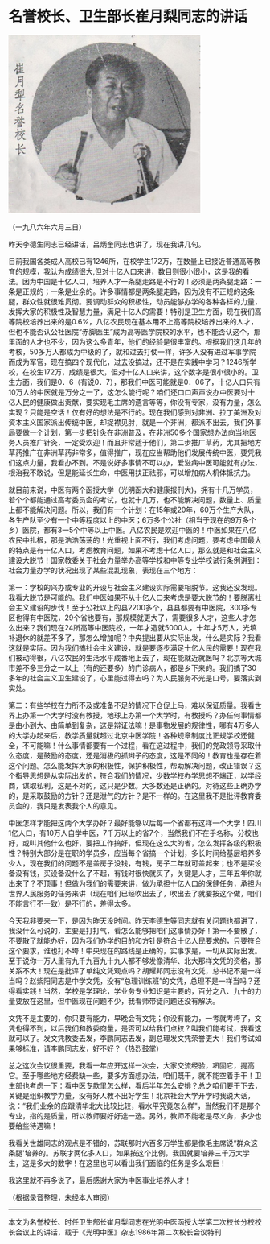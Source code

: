 # 名誉校长、卫生部长崔月梨同志的讲话

![光明中医函授大学名誉校长催月梨](img/2019042417293195aa73.jpg)

（一九八六年六月三日）

昨天李德生同志已经讲话，吕炳奎同志也讲了，现在我讲几句。

目前我国各类成人高校已有1246所，在校学生172万，在数量上已接近普通高等教育的规模，我认为成绩很大,但对十亿人口来讲，数目则很小很小，这是我的看法。因为中国是十亿人口，培养人才一条腿走路是不行的！必须是两条腿走路：一条是正规的；一条是业余的。许多事情都是两条腿走路，因为没有不正规的这条腿，群众性就很难贯彻。要调动群众的积极性，动员能够办学的各种各样的力量，发挥大家的积极性及智慧力量，满足十亿人的需要！特别是卫生方面，现在我们高等院校培养出来的是0.6%，八亿农民现在基本用不上高等院校培养出来的人才，但也不能否认公社医院“赤脚医生”成为高等医学院校的水平，也不能否认这个，那里面的人才也不少，因为这么多青年，他们的经验是很丰富的。根据我们这几年的考核，50多万人都成为中级的了，就和过去打仗一样，许多人没有进过军事学院而成为军官，现在搞四个现代化，过去没搞过，还不是在实践中学习？1246所学校，在校生172万，成绩是很大，但对十亿人口来讲，这个数字是很小很小的。卫生方面，我们是0．6（有说0．7），那我们中医可能就是0．06了，十亿人口只有10万人的中医就是万分之一了，这怎么能行呢？咱们还口口声声说办中医要对十亿人民的健康做出贡献，要实现毛主席的遗言等等，你没有专家，没有力量，怎么实现？只能是空话！仅有好的想法是不行的。现在我们感到对非洲、拉丁美洲及对资本主义国家派出传统中医，却捉襟见肘，就是一个非洲，都派不出去，我们外事局要做一个计划，第一步把针灸在非洲普及，在非洲50多个国家想办法向当地医务人员推广针灸，一定受欢迎！而且非常适于他们，第二步推广草药，尤其把地方草药推广在非洲草药非常多，值得推广，现在应当帮助他们发展传统中医，要凭我们这点力量，我看办不到。不是说好多事情不可以办，爱滋病中医可能就有办法，根治我不敢说，但是能延长生命，中医用扶正祛邪，可以增加病人机体抵抗力。

就目前来说，中医有两个函授大学（光明函大和健康报刊大)，拥有十几万学员，若个个都能通过高考委员会的考试，也就十几万，也不能解决问题，数量上、质量上都不能解决问题。所以，我们有一个计划：在15年或20年，60万个生产大队，各生产队至少有一个中等程度以上的中医；6万多个公社（相当于现在的9万多个乡）医院，都有3一5个中等以上中医。八亿农民是欢迎中医的！中医如果在八亿农民中扎根，那是浩浩荡荡的！光重视上面不行，我们考虑问题，要考虑中国最大的特点是有十亿人口，考虑教育问题，如果不考虑十亿人口，那么就是和社会主义建设大脱节！国家教委关于社会力量举办高等学校和中等专业学校试行条例讲到：社会力量办学的状况出现了某些混乱现象，表现在三个地方：

第一：学校的兴办或专业的开设与社会主义建设实际需要相脱节。这我还没发现。我看大脱节是可能的。我们中医如果不从十亿人口来考虑是要大脱节的！要脱离社会主义建设的步伐！至于公社以上的县2200多个，县县都要有中医院，300多专区也得有中医院，29个省也要有，那规模就更大了，需要很多人才，这些人才怎么出来？我们现在24所高等中医院校，一年才造就5000人，十年才5万人，光填补退休的就差不多了，那怎么增加呢？中央提出要从实际出发，什么是实际？我看这就是实际。因为我们搞社会主义建设，就是要逐步满足十亿人民的需要！现在我们被动得很，八亿农民的生活水平成番地上去了，现在能就近就医吗？北京等大城市差不多三分之一以上（有的还要多）的门诊病人，都是乡下来的。我们搞了30多年的社会主义卫生建设了，心里能过得去吗？为人民服务不光是口号，要落实到实处。

第二：有些学校在力所不及或准备不足的情况下仓促上马，难以保证质量。我看世界上办第一个大学时没有教授，地球上办第一个大学时，有教授吗？办任何事情都是由小到大、由简单到复杂，这是辩证法嘛！是事物发展的规律性，哪有4万多人的大学办起来后，教学质量就超过北京中医学院！各种规章制度比正规学校还健全，不可能嘛！什么事情都要有一个过程，看在这过程中，我们的党政领导采取什么态度，是鼓励的态度，还是消极的抓辫子的态度，这是不同的！教育也是存在着这个问题。怎么能发挥大家的积极性，保护积极性，帮助解决问题，改正错误？这个指导思想是从实际出发的，符合我们的情况，少数学校办学思想不端正，以学经商，谋取私利，这是不对的，这只是少数。大多数还是正确的。对待这些正确办学的，是采取鼓励的方针？还是泄气的方针？是不一样的。在这里我不是批评教育委员会的，我只是发表我个人的意见。

中医怎样才能把这两个大学办好？最好能够以后每一个省都有这样一个大学！四川1亿人口，有10万人自学中医，7千万以上的省7个，当然我们不在乎名称，分校也好，或叫其他什么也好，要把工作搞好，但现在这么大的省，怎么发挥各级的积极性？特别大部分是在职的学员多，应当每个省搞一个计划，多长时间给基层培养多少人，现在我们的问题不是盖房子没钱，有钱，房子二年就可盖起来；也不是买设备没有钱，买设备没什么了不起，有钱时很快就买了，关键是人才，三年五年你就出来了？不顶事！但做为我们的需要来讲，做为承担十亿人口的保健任务，承担为世界人民服务的任务来讲（现在咱们已经吹出去了，吹出去了就要按这个做，咱们不能言行不一致）是不行的，差得太多。

今天我非要来一下，是因为昨天没时间。昨天李德生等同志就有关问题也都讲了，我没什么可说的，主要是打打气，看怎么能够把咱们这事情办好！第一不要散了，不要散了就能办好，因为我们办学的目的和方针是符合十亿人民要求的，只要符合这个要求，谁也打不垮！中央现在的路线是正确的，实事求是，一切从实际出发。至于说你一万人里有九千九百九十九人都不够发像清华、北大那样文凭的资格，那关系不大！现在是批评了单纯文凭观点吗？胡耀邦同志没有文凭，总书记不是一样当吗？赵紫阳同志是中学文凭，没有“总理训练班”的文凭，总理不是一样当吗？还得看实践！当然，学校是学理论，学业务专业知识是主要的，百分之八、九十的力量要放在这里，但中医现在问题不少，我看师带徒问题还没有解决。

文凭不是主要的，你只要有能力，早晚会有文凭；你没有能力，一考就考垮了，文凭也得不到，以后我们和教委商量，是否可以给我们点权？叫我们能考试，我看这就可以了。发文凭教委去发，李鹏同志去发，副总理发文凭荣誉更大！我们考试如果够标准，请李鹏同志发，好不好？（热烈鼓掌）

总之这次会议很重要，我看一年应开这样一次会，大家交流经验，巩固它，提高它。至于哪些地方经费缺一些，要多方面想办法，咱们既干，就不能空着手干！卫生部也考虑一下：看中医专款里怎么样，看后半年怎么安排？总之咱们要干下去，关键是组织教学力量，没有好人教不出好学生！北京社会大学开学时我说大话，说：“我们业余的应跟清华北大比较比较，看水平究竟怎么样"，当然我们不是那个专业，指的是质量，所以教师要好好选一选。另外，教师不能老是尽义务，多少也要给些待遇嘛！

我看关世雄同志的观点是不错的，苏联那时六百多万学生都是像毛主席说“群众这条腿'培养的。苏联才两亿多人口，如果按这个比例，我国就要培养三千万大学生，这是多大的数字！在这里也可以看出我们面临的任务是多么艰巨！

我这里就不再多说了，最后感谢大家为中医事业培养人才！

（根据录音整理，未经本人审阅）





------

本文为名誉校长、时任卫生部长崔月梨同志在光明中医函授大学第二次校长分校校长会议上的讲话，载于《光明中医》杂志1986年第二次校长会议特刊
